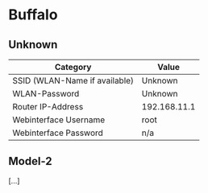 # Buffalo

## Unknown

Category | Value
----------------|--------------
SSID (WLAN-Name if available) | Unknown
WLAN-Password | Unknown
Router IP-Address | 192.168.11.1
Webinterface Username | root
Webinterface Password | n/a

## Model-2

[...]